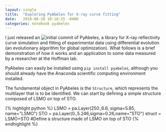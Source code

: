 ```yaml
---
layout: single
title:  "Exploring PyAbeles for X-ray curve fitting"
date:   2018-06-28 10:16:25 -0400
categories: notebook pyabeles
---
```


I just released an ![initial commit of PyAbeles](https://github.com/MiroFurtado/pyabeles), a library for X-ray reflectivity curve simulation and fitting of experimental data using differential evolution (an evolutionary algorithm for global optimization). What follows is a brief demonstration of how it works and an application to some data measured by a researcher at the Hoffman lab.

PyAbeles can easily be installed using ```pip install pyabeles```, although you should already have the Anaconda scientific computing environment installed. 

The fundamental object in PyAbeles is the ```Structure```, which represents the multilayer that is to be identified. We can start by defining a simple structure composed of LSMO on top of STO.

{% highlight python %}
LSMO = pa.Layer(250.,6.6, sigma=5.85, name="LSMO")
STO = pa.Layer(0.,5.246,sigma=0.26,name="STO")
struct = LSMO+STO #Define a structure made of LSMO on top of STO
{% endhighlight %}

